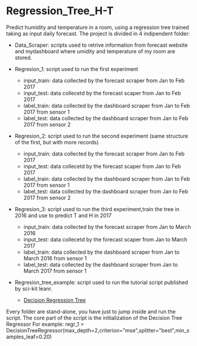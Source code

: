 # Regression_Tree_H-T
Predict humidity and temperature in a room, using a regression tree trained taking as input daily forecast.
The project is divided in 4 indipendent folder:

 * Data_Scraper: scripts used to retrive information from forecast website and mydashboard where umidity
          and temperature of my room are stored.   
 * Regresion_1: script used to run the first experiment
   * input_train: data collected by the forecast scraper from Jan to Feb 2017
   * input_test:  data collecetd by the forecast scaper from Jan to Feb 2017
   * label_train: data collected by the dashboard scraper from Jan to Feb 2017 from sensor 1
   * label_test:  data collected by the dashboard scraper from Jan to Feb 2017 from sensor 2  
   
 * Regresion_2: script used to run the second experiment (same structure of the first, but with more records)
   * input_train: data collected by the forecast scraper from Jan to Feb 2017
   * input_test:  data collecetd by the forecast scaper from Jan to Feb 2017
   * label_train: data collected by the dashboard scraper from Jan to Feb 2017 from sensor 1
   * label_test:  data collected by the dashboard scraper from Jan to Feb 2017 from sensor 2     
   
 * Regresion_3: script used to run the third experiment,train the tree in 2016 and use to predict T and H in 2017
   * input_train: data collected by the forecast scraper from Jan to March 2016
   * input_test:  data collecetd by the forecast scaper from Jan to March 2017
   * label_train: data collected by the dashboard scraper from Jan to March 2016 from sensor 1
   * label_test:  data collected by the dashboard scraper from Jan to March 2017 from sensor 1
   
 * Regresion_tree_example: script used to run the tutorial script published by sci-kit leanr.
   *  [Decision Regression Tree](http://scikit-learn.org/stable/auto_examples/tree/plot_tree_regression.html)
   
Every folder are stand-alone, you have just to jump inside and run the script.
The core part of the script is the initialization of the Decision Tree Regressor
For example:
regr_1 = DecisionTreeRegressor(max_depth=2,criterion="mse",splitter="best",min_samples_leaf=0.20)

 
   
   
 
